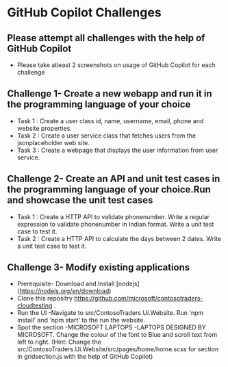 # GitHub Copilot Challenges

## Please attempt all challenges with the help of GitHub Copilot
- Please take atleast 2 screenshots on usage of GitHub Copilot for each challenge

## Challenge 1- Create a new webapp and run it in the programming language of your choice
- Task 1 : Create a user class id, name, username, email, phone and website properties.
- Task 2 : Create a user service class that fetches users from the jsonplaceholder web site.
- Task 3 : Create a webpage that displays the user information from user service.

## Challenge 2- Create an API and unit test cases in the programming language of your choice.Run and showcase the unit test cases 
- Task 1 : Create a HTTP API to validate phonenumber. Write a regular expression to validate phonenumber in Indian format. Write a unit test case to  test it.
- Task 2 : Create a HTTP API to calculate the days between 2 dates. Write a unit test case to  test it.

## Challenge 3- Modify existing applications
- Prerequisite- Download and Install [nodejs] (https://nodejs.org/en/download)
- Clone this repositry https://github.com/microsoft/contosotraders-cloudtesting	. 
- Run the UI -Navigate to src/ContosoTraders.Ui.Website. Run 'npm install' and 'npm start' to the run the website.
- Spot the section -MICROSOFT LAPTOPS -LAPTOPS DESIGNED BY MICROSOFT. Change the colour of the font to Blue and scroll text from left to right. (Hint: Change the src/ContosoTraders.Ui.Website/src/pages/home/home.scss for section in  gridsection.js with the help of GitHub Copilot)





